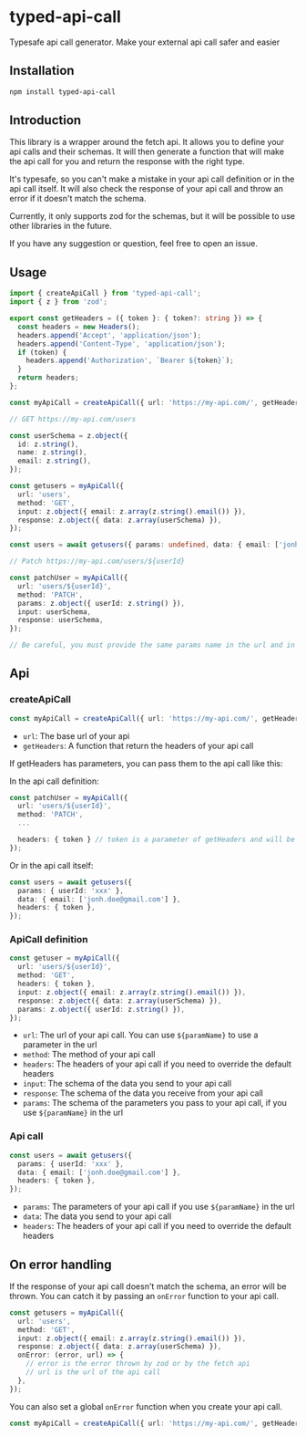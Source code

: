 # typed-api-call

Typesafe api call generator. Make your external api call safer and easier

## Installation

```bash
npm install typed-api-call
```

## Introduction

This library is a wrapper around the fetch api. It allows you to define your api calls and their schemas. It will then generate a function that will make the api call for you and return the response with the right type.

It's typesafe, so you can't make a mistake in your api call definition or in the api call itself. It will also check the response of your api call and throw an error if it doesn't match the schema.

Currently, it only supports zod for the schemas, but it will be possible to use other libraries in the future.

If you have any suggestion or question, feel free to open an issue.

## Usage

```typescript
import { createApiCall } from 'typed-api-call';
import { z } from 'zod';

export const getHeaders = ({ token }: { token?: string }) => {
  const headers = new Headers();
  headers.append('Accept', 'application/json');
  headers.append('Content-Type', 'application/json');
  if (token) {
    headers.append('Authorization', `Bearer ${token}`);
  }
  return headers;
};

const myApiCall = createApiCall({ url: 'https://my-api.com/', getHeaders });

// GET https://my-api.com/users

const userSchema = z.object({
  id: z.string(),
  name: z.string(),
  email: z.string(),
});

const getusers = myApiCall({
  url: 'users',
  method: 'GET',
  input: z.object({ email: z.array(z.string().email()) }),
  response: z.object({ data: z.array(userSchema) }),
});

const users = await getusers({ params: undefined, data: { email: ['jonh.doe@gmail.com'] } });

// Patch https://my-api.com/users/${userId}

const patchUser = myApiCall({
  url: 'users/${userId}',
  method: 'PATCH',
  params: z.object({ userId: z.string() }),
  input: userSchema,
  response: userSchema,
});

// Be careful, you must provide the same params name in the url and in the params
```

## Api

### createApiCall

```typescript
const myApiCall = createApiCall({ url: 'https://my-api.com/', getHeaders });
```

- `url`: The base url of your api
- `getHeaders`: A function that return the headers of your api call

If getHeaders has parameters, you can pass them to the api call like this:

In the api call definition:

```typescript
const patchUser = myApiCall({
  url: 'users/${userId}',
  method: 'PATCH',
  ...

  headers: { token } // token is a parameter of getHeaders and will be passed to it
});
```

Or in the api call itself:

```typescript
const users = await getusers({
  params: { userId: 'xxx' },
  data: { email: ['jonh.doe@gmail.com'] },
  headers: { token },
});
```

### ApiCall definition

```typescript
const getuser = myApiCall({
  url: 'users/${userId}',
  method: 'GET',
  headers: { token },
  input: z.object({ email: z.array(z.string().email()) }),
  response: z.object({ data: z.array(userSchema) }),
  params: z.object({ userId: z.string() }),
});
```

- `url`: The url of your api call. You can use `${paramName}` to use a parameter in the url
- `method`: The method of your api call
- `headers`: The headers of your api call if you need to override the default headers
- `input`: The schema of the data you send to your api call
- `response`: The schema of the data you receive from your api call
- `params`: The schema of the parameters you pass to your api call, if you use `${paramName}` in the url

### Api call

```typescript
const users = await getusers({
  params: { userId: 'xxx' },
  data: { email: ['jonh.doe@gmail.com'] },
  headers: { token },
});
```

- `params`: The parameters of your api call if you use `${paramName}` in the url
- `data`: The data you send to your api call
- `headers`: The headers of your api call if you need to override the default headers

## On error handling

If the response of your api call doesn't match the schema, an error will be thrown. You can catch it by passing an `onError` function to your api call.

```typescript
const getusers = myApiCall({
  url: 'users',
  method: 'GET',
  input: z.object({ email: z.array(z.string().email()) }),
  response: z.object({ data: z.array(userSchema) }),
  onError: (error, url) => {
    // error is the error thrown by zod or by the fetch api
    // url is the url of the api call
  },
});
```

You can also set a global `onError` function when you create your api call.

```typescript
const myApiCall = createApiCall({ url: 'https://my-api.com/', getHeaders, onError });
```
